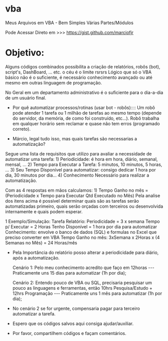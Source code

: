 # vba
Meus Arquivos em VBA - Bem Simples Várias Partes/Módulos

Pode Acessar Direto em >>> 
https://gist.github.com/marciofjr

# Objetivo:
  Alguns códigos combinados possibilita a criação de relatórios, robôs (bot), script's,
  DashBoard, ... etc. o céu é o limite rsrsrs
  Lógico que só o VBA básico não é o suficiente,
  é necessário conhecimento avançado ou até mesmo em outras linguagem de programação.


No Geral em um departamento administrativo é o suficiente para o dia-a-dia de um usuário final.


- Por quê automatizar processos/rotinas (usar bot - robôs)::::
    Um robô pode atender 1 tarefa ou 1 milhão de tarefas ao mesmo tempo 
    (depende do servidor, da memória, de como foi construído, etc…).
    Robô trabalha em qualquer horário sem reclamar e quase não tem erros (programado correto).


- Márcio, legal tudo isso, mas quais tarefas são necessarias a automatização?
 
Segue uma lista de requisitos que utilizo para avaliar a necessidade de automatizar uma tarefa:
    1) Periodicidade: é hora em hora, diário, semanal, mensal, ...
    2) Tempo para Executar a Tarefa: 5 minutos, 10 minutos, 5 horas, ... 
    3) Seu Tempo Disponível para automatizar: consigo dedicar 1 hora por dia, 30 minutos por dia...
    4) Conhecimento Necessário para realizar a automatização.
    
Com as 4 respostas em mãos calculamos:
    1) Tempo Ganho no mês = (Periodicidade x Tempo para Executar <X> Qtd Executado no Mês)
    Pela analise dos itens acima é possível determinar quais são as tarefas serão automatizadas primeiro,
      quais serão orçadas com terceiros ou desenvolvida internamente e quais podem esperar.

1 Exemplo/Simulação:
    Tarefa Relatório:
        Periodicidade = 3 x semana
        Tempo p/ Executar = 2 Horas
        Tenho Disponível = 1 hora por dia para automatizar
        Conhecimento: envolve o banco de dados (SQL) e formulas no Excel que preciso converter em VBA
    Tempo Ganho no mês: 3xSemana x 2Horas x (4 Semanas no Mês) = 24 Horas/mês

*
    Pela Importância do relatório posso alterar a periodicidade para diário, após a automatização.
 
    Cenário 1:
        Pelo meu conhecimento acredito que faço em 12horas --- Praticamente uns 15 dias para automatizar (1h por dia);
 
    Cenário 2:
        Entendo pouco de VBA ou SQL, precisaria pesquisar um pouco as linguagens e ferramentas, 
          então 10hrs Pesquisa/Estudo + 12hrs Programação --- Praticamente uns 1 mês para automatizar (1h por dia);
 
 *  No cenário 2 se for urgente, compensaria pagar para terceiro automatizar a tarefa. 


*  Espero que os códigos salvos aqui consiga ajudar/auxiliar.

*  Por favor, compartilhem códigos e façam comentários.
